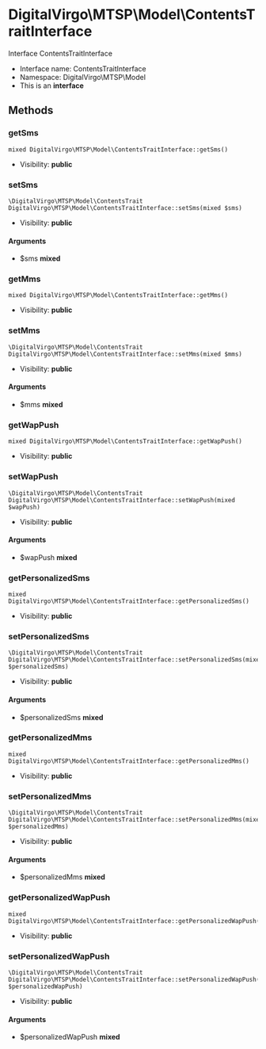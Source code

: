 DigitalVirgo\MTSP\Model\ContentsTraitInterface
===============

Interface ContentsTraitInterface




* Interface name: ContentsTraitInterface
* Namespace: DigitalVirgo\MTSP\Model
* This is an **interface**






Methods
-------


### getSms

    mixed DigitalVirgo\MTSP\Model\ContentsTraitInterface::getSms()





* Visibility: **public**




### setSms

    \DigitalVirgo\MTSP\Model\ContentsTrait DigitalVirgo\MTSP\Model\ContentsTraitInterface::setSms(mixed $sms)





* Visibility: **public**


#### Arguments
* $sms **mixed**



### getMms

    mixed DigitalVirgo\MTSP\Model\ContentsTraitInterface::getMms()





* Visibility: **public**




### setMms

    \DigitalVirgo\MTSP\Model\ContentsTrait DigitalVirgo\MTSP\Model\ContentsTraitInterface::setMms(mixed $mms)





* Visibility: **public**


#### Arguments
* $mms **mixed**



### getWapPush

    mixed DigitalVirgo\MTSP\Model\ContentsTraitInterface::getWapPush()





* Visibility: **public**




### setWapPush

    \DigitalVirgo\MTSP\Model\ContentsTrait DigitalVirgo\MTSP\Model\ContentsTraitInterface::setWapPush(mixed $wapPush)





* Visibility: **public**


#### Arguments
* $wapPush **mixed**



### getPersonalizedSms

    mixed DigitalVirgo\MTSP\Model\ContentsTraitInterface::getPersonalizedSms()





* Visibility: **public**




### setPersonalizedSms

    \DigitalVirgo\MTSP\Model\ContentsTrait DigitalVirgo\MTSP\Model\ContentsTraitInterface::setPersonalizedSms(mixed $personalizedSms)





* Visibility: **public**


#### Arguments
* $personalizedSms **mixed**



### getPersonalizedMms

    mixed DigitalVirgo\MTSP\Model\ContentsTraitInterface::getPersonalizedMms()





* Visibility: **public**




### setPersonalizedMms

    \DigitalVirgo\MTSP\Model\ContentsTrait DigitalVirgo\MTSP\Model\ContentsTraitInterface::setPersonalizedMms(mixed $personalizedMms)





* Visibility: **public**


#### Arguments
* $personalizedMms **mixed**



### getPersonalizedWapPush

    mixed DigitalVirgo\MTSP\Model\ContentsTraitInterface::getPersonalizedWapPush()





* Visibility: **public**




### setPersonalizedWapPush

    \DigitalVirgo\MTSP\Model\ContentsTrait DigitalVirgo\MTSP\Model\ContentsTraitInterface::setPersonalizedWapPush(mixed $personalizedWapPush)





* Visibility: **public**


#### Arguments
* $personalizedWapPush **mixed**


